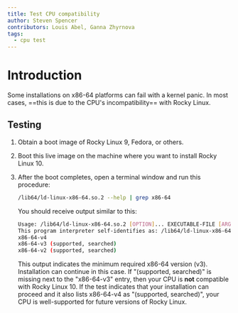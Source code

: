 ```yaml
---
title: Test CPU compatibility
author: Steven Spencer
contributors: Louis Abel, Ganna Zhyrnova
tags:
  - cpu test 
---
```


# Introduction

Some installations on x86-64 platforms can fail with a kernel panic. In most cases, ==this is due to the CPU's incompatibility== with Rocky Linux.

## Testing

1. Obtain a boot image of Rocky Linux 9, Fedora, or others.

2. Boot this live image on the machine where you want to install Rocky Linux 10.

3. After the boot completes, open a terminal window and run this procedure:

    ```bash
    /lib64/ld-linux-x86-64.so.2 --help | grep x86-64
    ```

    You should receive output similar to this:

    ```bash
    Usage: /lib64/ld-linux-x86-64.so.2 [OPTION]... EXECUTABLE-FILE [ARGS-FOR-PROGRAM...]
    This program interpreter self-identifies as: /lib64/ld-linux-x86-64.so.2
    x86-64-v4
    x86-64-v3 (supported, searched)
    x86-64-v2 (supported, searched)
    ```

    This output indicates the minimum required x86-64 version (v3). Installation can continue in this case. If "(supported, searched)" is missing next to the "x86-64-v3" entry, then your CPU is **not** compatible with Rocky Linux 10. If the test indicates that your installation can proceed and it also lists x86-64-v4 as "(supported, searched)", your CPU is well-supported for future versions of Rocky Linux.
